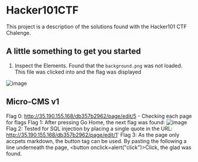# Hacker101CTF

This project is a description of the solutions found with the Hacker101 CTF Chalenge.

## 	A little something to get you started

1. Inspect the Elements. Found that the ``background.png`` was not loaded. This file was clicked into and the flag was displayed

![image](https://user-images.githubusercontent.com/39514108/152901934-299ee408-6695-4436-a85b-e71128baf56b.png)

## 	Micro-CMS v1

Flag 0: http://35.190.155.168/db357b2962/page/edit/5 - Checking each page for flags
Flag 1: After pressing Go Home, the next flag was found: ![image](https://user-images.githubusercontent.com/39514108/152902941-21bd8698-3000-4e96-8485-78519944684d.png)
Flag 2: Tested for SQL injection by placing a single quote in the URL: http://35.190.155.168/db357b2962/page/edit/1'
Flag 3: As the page only accpets markdown, the button tag can be used. By pasting the following a line underneath the page, <button onclick=alert("click")>Click</script>, the glad was found.
